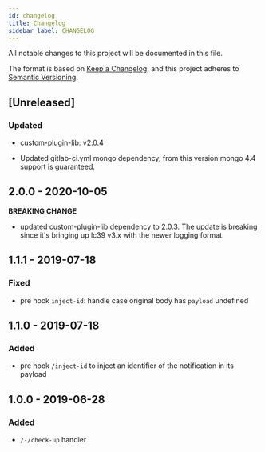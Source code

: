 ```yaml
---
id: changelog
title: Changelog
sidebar_label: CHANGELOG
---
```

All notable changes to this project will be documented in this file.

The format is based on [Keep a Changelog](https://keepachangelog.com/en/1.0.0/),
and this project adheres to [Semantic Versioning](https://semver.org/spec/v2.0.0.html).

## [Unreleased]

### Updated

- custom-plugin-lib: v2.0.4

- Updated gitlab-ci.yml mongo dependency, from this version mongo 4.4 support is guaranteed.

## 2.0.0 - 2020-10-05

**BREAKING CHANGE**

- updated custom-plugin-lib dependency to 2.0.3. The update is breaking since it's bringing up lc39 v3.x with the newer logging format.

## 1.1.1 - 2019-07-18

### Fixed
- pre hook `inject-id`: handle case original body has `payload` undefined

## 1.1.0 - 2019-07-18  

### Added
- pre hook `/inject-id` to inject an identifier of the notification in its payload

## 1.0.0 - 2019-06-28

### Added
- `/-/check-up` handler
